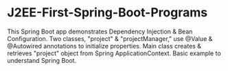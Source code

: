 # J2EE-First-Spring-Boot-Programs
This Spring Boot app demonstrates Dependency Injection &amp; Bean Configuration. Two classes, "project" &amp; "projectManager," use @Value &amp; @Autowired annotations to initialize properties. Main class creates &amp; retrieves "project" object from Spring ApplicationContext. Basic example to understand Spring Boot. 
